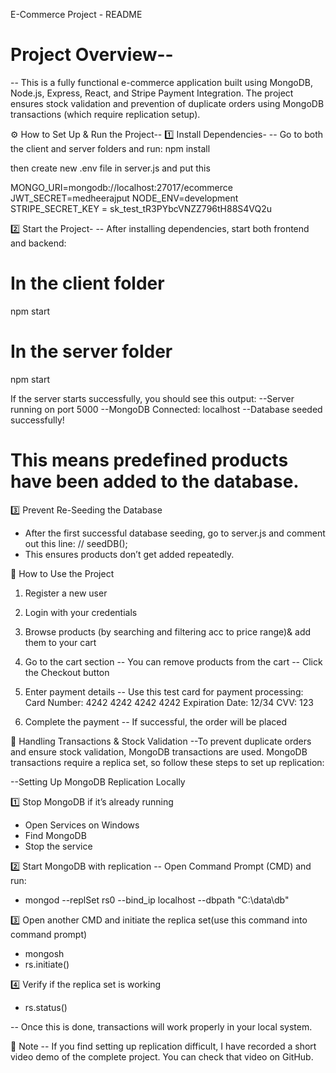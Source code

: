 E-Commerce Project - README

# Project Overview--
-- This is a fully functional e-commerce application built using MongoDB, Node.js, Express, React, and Stripe Payment Integration. The project ensures stock validation and prevention of duplicate orders using MongoDB transactions (which require replication setup).

⚙️ How to Set Up & Run the Project--
1️⃣ Install Dependencies-
-- Go to both the client and server folders and run:
npm install

then create new .env file in server.js
and put this 

MONGO_URI=mongodb://localhost:27017/ecommerce
JWT_SECRET=medheerajput
NODE_ENV=development
STRIPE_SECRET_KEY = sk_test_tR3PYbcVNZZ796tH88S4VQ2u


2️⃣ Start the Project-
-- After installing dependencies, start both frontend and backend:
# In the client folder
npm start

# In the server folder
npm start

If the server starts successfully, you should see this output:
--Server running on port 5000
--MongoDB Connected: localhost
--Database seeded successfully!
# This means predefined products have been added to the database.

3️⃣ Prevent Re-Seeding the Database
- After the first successful database seeding, go to server.js and comment out this line:
// seedDB();
- This ensures products don’t get added repeatedly.

🛒 How to Use the Project
1. Register a new user
2. Login with your credentials
3. Browse products (by searching and filtering acc to price range)& add them to your cart
4. Go to the cart section
-- You can remove products from the cart
-- Click the Checkout button

5. Enter payment details
-- Use this test card for payment processing:
Card Number: 4242 4242 4242 4242
Expiration Date: 12/34
CVV: 123

6. Complete the payment
-- If successful, the order will be placed


🔄 Handling Transactions & Stock Validation
--To prevent duplicate orders and ensure stock validation, MongoDB transactions are used. MongoDB transactions require a replica set, so follow these steps to set up replication:

--Setting Up MongoDB Replication Locally

1️⃣ Stop MongoDB if it’s already running
- Open Services on Windows
- Find MongoDB
- Stop the service

2️⃣ Start MongoDB with replication
-- Open Command Prompt (CMD) and run:
- mongod --replSet rs0 --bind_ip localhost --dbpath "C:\data\db"

3️⃣ Open another CMD and initiate the replica set(use this command into command prompt)
- mongosh
- rs.initiate()

4️⃣ Verify if the replica set is working
- rs.status()

-- Once this is done, transactions will work properly in your local system.

📌 Note
-- If you find setting up replication difficult, I have recorded a short video demo of the complete project. You can check that video on GitHub.